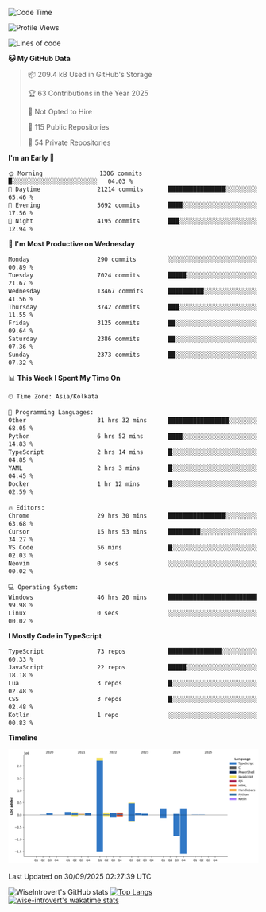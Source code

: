 <!--START_SECTION:waka-->
![Code Time](http://img.shields.io/badge/Code%20Time-4%2C338%20hrs%2018%20mins-blue)

![Profile Views](http://img.shields.io/badge/Profile%20Views-7-blue)

![Lines of code](https://img.shields.io/badge/From%20Hello%20World%20I%27ve%20Written-4.1%20million%20lines%20of%20code-blue)

**🐱 My GitHub Data** 

> 📦 209.4 kB Used in GitHub's Storage 
 > 
> 🏆 63 Contributions in the Year 2025
 > 
> 🚫 Not Opted to Hire
 > 
> 📜 115 Public Repositories 
 > 
> 🔑 54 Private Repositories 
 > 
**I'm an Early 🐤** 

```text
🌞 Morning                1306 commits        █░░░░░░░░░░░░░░░░░░░░░░░░   04.03 % 
🌆 Daytime                21214 commits       ████████████████░░░░░░░░░   65.46 % 
🌃 Evening                5692 commits        ████░░░░░░░░░░░░░░░░░░░░░   17.56 % 
🌙 Night                  4195 commits        ███░░░░░░░░░░░░░░░░░░░░░░   12.94 % 
```
📅 **I'm Most Productive on Wednesday** 

```text
Monday                   290 commits         ░░░░░░░░░░░░░░░░░░░░░░░░░   00.89 % 
Tuesday                  7024 commits        █████░░░░░░░░░░░░░░░░░░░░   21.67 % 
Wednesday                13467 commits       ██████████░░░░░░░░░░░░░░░   41.56 % 
Thursday                 3742 commits        ███░░░░░░░░░░░░░░░░░░░░░░   11.55 % 
Friday                   3125 commits        ██░░░░░░░░░░░░░░░░░░░░░░░   09.64 % 
Saturday                 2386 commits        ██░░░░░░░░░░░░░░░░░░░░░░░   07.36 % 
Sunday                   2373 commits        ██░░░░░░░░░░░░░░░░░░░░░░░   07.32 % 
```


📊 **This Week I Spent My Time On** 

```text
🕑︎ Time Zone: Asia/Kolkata

💬 Programming Languages: 
Other                    31 hrs 32 mins      █████████████████░░░░░░░░   68.05 % 
Python                   6 hrs 52 mins       ████░░░░░░░░░░░░░░░░░░░░░   14.83 % 
TypeScript               2 hrs 14 mins       █░░░░░░░░░░░░░░░░░░░░░░░░   04.85 % 
YAML                     2 hrs 3 mins        █░░░░░░░░░░░░░░░░░░░░░░░░   04.45 % 
Docker                   1 hr 12 mins        █░░░░░░░░░░░░░░░░░░░░░░░░   02.59 % 

🔥 Editors: 
Chrome                   29 hrs 30 mins      ████████████████░░░░░░░░░   63.68 % 
Cursor                   15 hrs 53 mins      █████████░░░░░░░░░░░░░░░░   34.27 % 
VS Code                  56 mins             █░░░░░░░░░░░░░░░░░░░░░░░░   02.03 % 
Neovim                   0 secs              ░░░░░░░░░░░░░░░░░░░░░░░░░   00.02 % 

💻 Operating System: 
Windows                  46 hrs 20 mins      █████████████████████████   99.98 % 
Linux                    0 secs              ░░░░░░░░░░░░░░░░░░░░░░░░░   00.02 % 
```

**I Mostly Code in TypeScript** 

```text
TypeScript               73 repos            ███████████████░░░░░░░░░░   60.33 % 
JavaScript               22 repos            █████░░░░░░░░░░░░░░░░░░░░   18.18 % 
Lua                      3 repos             █░░░░░░░░░░░░░░░░░░░░░░░░   02.48 % 
CSS                      3 repos             █░░░░░░░░░░░░░░░░░░░░░░░░   02.48 % 
Kotlin                   1 repo              ░░░░░░░░░░░░░░░░░░░░░░░░░   00.83 % 
```



**Timeline**

![Lines of Code chart](https://raw.githubusercontent.com/wise-introvert/wise-introvert/master/assets/bar_graph.png)


 Last Updated on 30/09/2025 02:27:39 UTC
<!--END_SECTION:waka-->

![WiseIntrovert's GitHub stats](https://github-readme-stats.vercel.app/api?username=wise-introvert&count_private=true&show_icons=true)
[![Top Langs](https://github-readme-stats.vercel.app/api/top-langs/?username=wise-introvert&langs_count=10)](https://github.com/anuraghazra/github-readme-stats)
[![wise-introvert's wakatime stats](https://github-readme-stats.vercel.app/api/wakatime?username=wiseintrovert)](https://github.com/anuraghazra/github-readme-stats)
